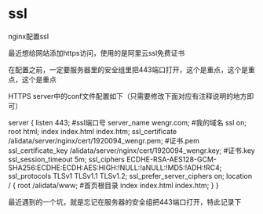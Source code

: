 # ssl
nginx配置ssl

最近想给网站添加https访问，使用的是阿里云ssl免费证书

在配置之前，一定要服务器里的安全组里把443端口打开，这个是重点，这个是重点，这个是重点

HTTPS server中的conf文件配置如下（只需要修改下面对应有注释说明的地方即可）

server {
    listen 443; #ssl端口号
    server_name wengr.com; #我的域名
    ssl on;
    root html;
    index index.html index.htm;
    ssl_certificate      /alidata/server/nginx/cert/1920094_wengr.pem;  #证书.pem
    ssl_certificate_key   /alidata/server/nginx/cert/1920094_wengr.key;  #证书.key
    ssl_session_timeout 5m;
    ssl_ciphers ECDHE-RSA-AES128-GCM-SHA256:ECDHE:ECDH:AES:HIGH:!NULL:!aNULL:!MD5:!ADH:!RC4;
    ssl_protocols TLSv1 TLSv1.1 TLSv1.2;
    ssl_prefer_server_ciphers on;
    location / {
        root /alidata/www;  #首页根目录
        index index.html index.htm;
    }
}

最近遇到的一个坑，就是忘记在服务器的安全组把443端口打开，特此记录下
